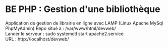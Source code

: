 # BE PHP : Gestion d'une bibliothèque

Application de gestion de librairie en ligne avec LAMP  (Linux Apache MySql PhpMyAdmin)
Répo situé à : /var/www/html/devweb/  
Lancer le serveur : sudo systemctl start apache2.service  
URL : http://localhost/devweb/  